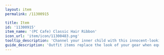 ```yaml
---
layout: item
permalink: /11300915

title: Item
id: '11300915'
item_name: '(PC Cafe) Classic Hair Ribbon'
icon_url: 'item/icon/11300483.png'
tooltip_description: 'Channel your inner child with this innocent-looking ribbon.'
guide_description: 'Outfit items replace the look of your gear when equipped.'
---
```

